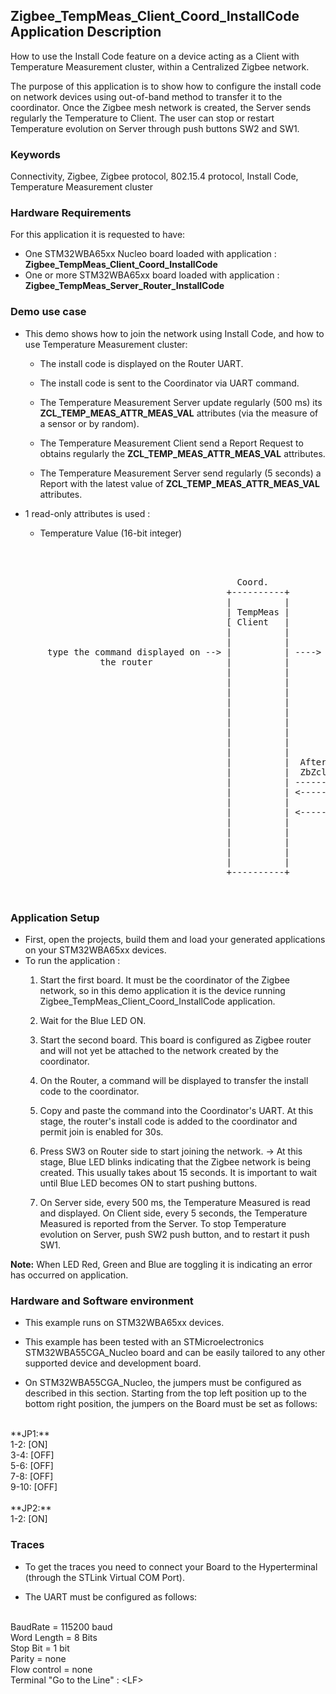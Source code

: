 ## __Zigbee_TempMeas_Client_Coord_InstallCode Application Description__

How to use the Install Code feature on a device acting as a Client with Temperature Measurement cluster, within a Centralized Zigbee network.  
    
The purpose of this application is to show how to configure the install code on network devices using out-of-band method to transfer it to the coordinator. 
Once the Zigbee mesh network is created, the Server sends regularly the Temperature to Client. The user can stop or restart Temperature evolution on Server through push buttons SW2 and SW1. 

### __Keywords__

Connectivity, Zigbee, Zigbee protocol, 802.15.4 protocol, Install Code, Temperature Measurement cluster  

### __Hardware Requirements__

For this application it is requested to have:  

* One STM32WBA65xx Nucleo board loaded with application : **Zigbee_TempMeas_Client_Coord_InstallCode**  
* One or more STM32WBA65xx board loaded with application : **Zigbee_TempMeas_Server_Router_InstallCode**  

### __Demo use case__

* This demo shows how to join the network using Install Code, and how to use Temperature Measurement cluster:
    * The install code is displayed on the Router UART.  
	
	* The install code is sent to the Coordinator via UART command.  
	
	* The Temperature Measurement Server update regularly (500 ms) its **ZCL_TEMP_MEAS_ATTR_MEAS_VAL** attributes (via the measure of a sensor or by random).  
	
    * The Temperature Measurement Client send a Report Request to obtains regularly the **ZCL_TEMP_MEAS_ATTR_MEAS_VAL** attributes.  
	
	* The Temperature Measurement Server send regularly (5 seconds) a Report with the latest value of **ZCL_TEMP_MEAS_ATTR_MEAS_VAL** attributes.  
	  
* 1 read-only attributes is used :
    * Temperature Value (16-bit integer)  
	
<pre>
    
    
			                            
                                           Coord.                                                                    Router
                                         +----------+                                                              +----------+
                                         |          |                                                              |          |                                       
                                         | TempMeas |                                                              | TempMeas |  - Display the install code command on traces
                                         [ Client   |                                                              | Server   |  
                                         |          |                                                              |          |  
                                         |          |                                                              |          |  
       type the command displayed on --> |          | ----> Permit join enabled for 30s                            |          | 
                 the router 		     |          |                                                              |          |
			                             |          |                                                              |          | <= PushB SW3 : Start Network join
			                             |          |                                                              |          |
										 |          |															   |		  |	 - Temperature Server during Init
			                             |          |                                                              |          |     launch a 500 ms Periodic Timer
                                         |          |                                                              |          |
                                         |          |                                                              |          |  - Every 500 ms (Green Led toggling)
                                         |          |                                                              |          |    * Read the Temperature Sensor (if exist)
                                         |          |                                                              |          |      or simulate it with RNG.
                                         |          |                                                              |          |    * <= ZbZclAttrIntegerWrite(ZCL_TEMP_MEAS_ATTR_MEAS_VAL) 
                                         |          |  After a Router was connected :                              |          |
                                         |          |  ZbZclAttrReportConfigReq(ZCL_TEMP_MEAS_ATTR_MEAS_VAL, 5sec) |          |
                                         |          | -----------------------------------------------------------> |          |
                                         |          | <----------------------------------------------------------- |          |
                                         |          |                                                              |          |
                                         |          | <-------------- Report (every 5 seconds) ------------------- |          |
                                         |          |                                                              |          |             
                                         |          |                                                              |          | <= PushB SW1 : Start/Restart 500 ms Periodic Timer.	(Green Led toggling)	 
                                         |          |                                                              |          |			 
                                         |          |                                                              |          |	<= PushB SW2 : Stop 500 ms Periodic Timer.(Stop Green Led toggling)		 
                                         |          |                                                              |          |			 
                                         +----------+                                                              +----------+
			                            

</pre> 

### __Application Setup__

* First, open the projects, build them and load your generated applications on your STM32WBA65xx devices.
* To run the application :
	1. Start the first board. It must be the coordinator of the Zigbee network, so in this demo application it is the device running Zigbee_TempMeas_Client_Coord_InstallCode application.  
    
	2. Wait for the Blue LED ON.  
	
    3. Start the second board. This board is configured as Zigbee router and will not yet be attached to the network created by the coordinator.  
	
	4. On the Router, a command will be displayed to transfer the install code to the coordinator.  
     
    5. Copy and paste the command into the Coordinator's UART. At this stage, the router's install code is added to the coordinator and permit join is enabled for 30s.  
	
	6. Press SW3 on Router side to start joining the network.
&rarr;  At this stage, Blue LED blinks indicating that the Zigbee network is being created. This usually takes about 15 seconds. It is important to wait until Blue LED becomes ON to start pushing buttons.     
	 
	4. On Server side, every 500 ms, the Temperature Measured is read and displayed.
	On Client side, every 5 seconds, the Temperature Measured is reported from the Server.
	To stop Temperature evolution on Server, push SW2 push button, and to restart it push SW1.
		
**Note:** When LED Red, Green and Blue are toggling it is indicating an error has occurred on application.

### __Hardware and Software environment__

* This example runs on STM32WBA65xx devices.  

* This example has been tested with an STMicroelectronics STM32WBA55CGA_Nucleo board and can be easily tailored to any other supported device and development board.  

* On STM32WBA55CGA_Nucleo, the jumpers must be configured as described in this section. Starting from the top left position up to the bottom right position, the jumpers on the Board must be set as follows:
<br>    
**JP1:**</br>
1-2:  [ON]</br>
3-4:  [OFF]</br>
5-6:  [OFF]</br>
7-8:  [OFF]</br>
9-10: [OFF]</br>
<br>
**JP2:**</br>
1-2:  [ON]  

### __Traces__

* To get the traces you need to connect your Board to the Hyperterminal (through the STLink Virtual COM Port).  

* The UART must be configured as follows:  
<br>
BaudRate       = 115200 baud</br>
Word Length    = 8 Bits</br>
Stop Bit       = 1 bit</br>
Parity         = none</br>
Flow control   = none</br>
Terminal   "Go to the Line" : &lt;LF&gt;  
